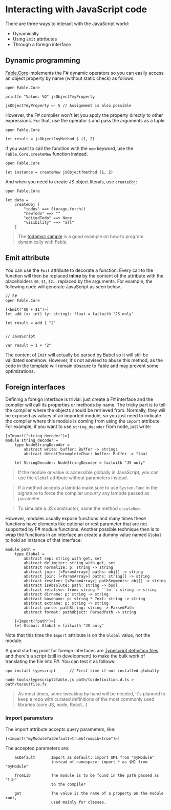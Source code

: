 # Interacting with JavaScript code

There are three ways to interact with the JavaScript world:

- Dynamically
- Using `Emit` attributes
- Through a foreign interface


## Dynamic programming

[Fable.Core](../lib/Fable.Core.fs) implements the F# dynamic operators so
you can easily access an object property by name (without static check) as follows:

```
open Fable.Core

printfn "Value: %O" jsObject?myProperty

jsObject?myProperty <- 5 // Assignment is also possible
```

However, the F# compiler won't let you apply the property directly to other expressions.
For that, use the operator `$` and pass the arguments as a tuple.

```
open Fable.Core

let result = jsObject?myMethod $ (1, 2)
```

If you want to call the function with the `new` keyword, use the `Fable.Core.createNew` function instead.

```
open Fable.Core

let instance = createNew jsObject?method (1, 2)
```

And when you need to create JS object literals, use `createObj`:

```
open Fable.Core

let data =
    createObj [
        "todos" ==> Storage.fetch()
        "newTodo" ==> ""
        "editedTodo" ==> None
        "visibility" ==> "all"
    ]
```
> The [todomvc sample](../sample/browser/todomvc/app.fsx) is a good example
  on how to program dynamically with Fable.


## Emit attribute

You can use the `Emit` attribute to decorate a function. Every call to the
function will then be replaced **inline** by the content of the attribute
with the placeholders `$0`, `$1`, `$2`... replaced by the arguments. For example, the following code will generate JavaScript as seen below.

```
// F#
open Fable.Core

[<Emit("$0 + $1")>]
let add (x: int) (y: string): float = failwith "JS only"

let result = add 1 "2"


// JavaScript

var result = 1 + "2"
```

The content of `Emit` will actually be parsed by Babel so it will still be
validated somehow. However, it's not advised to abuse this method, as the
code in the template will remain obscure to Fable and may prevent some
optimizations.

## Foreign interfaces

Defining a foreign interface is trivial: just create a F# interface and the
compiler will call its properties or methods by name. The tricky part is to
tell the compiler where the objects should be retrieved from. Normally, they
will be exposed as values of an imported module, so you just need to indicate
the compiler where this module is coming from using the `Import` attribute.
For example, if you want to use `string_decoder` from node, just write:

```
[<Import("string_decoder")>]
module string_decoder =
    type NodeStringDecoder =
        abstract write: buffer: Buffer -> strings
        abstract detectIncompleteChar: buffer: Buffer -> float

    let StringDecoder: NodeStringDecoder = failwith "JS only"
```

> If the module or value is accessible globally in JavaScript,
  you can use the `Global` attribute without parameters instead.

> If a method accepts a lambda make sure to use `System.Func` in the signature to force
  the compiler _uncurry_ any lambda passed as parameter.

> To simulate a JS constructor, name the method `createNew`.

However, modules usually expose functions and many times these functions
have elements like optional or rest parameter that are not supported by
F# module functions. Another possible technique then is to wrap the
functions in an interface an create a dummy value named `Global` to
hold an instance of that interface:

```
module path =
    type Global =
        abstract sep: string with get, set
        abstract delimiter: string with get, set
        abstract normalize: p: string -> string
        abstract join: [<ParamArray>] paths: obj[] -> string
        abstract join: [<ParamArray>] paths: string[] -> string
        abstract resolve: [<ParamArray>] pathSegments: obj[] -> string
        abstract isAbsolute: path: string -> bool
        abstract relative: from: string * ``to``: string -> string
        abstract dirname: p: string -> string
        abstract basename: p: string * ?ext: string -> string
        abstract extname: p: string -> string
        abstract parse: pathString: string -> ParsedPath
        abstract format: pathObject: ParsedPath -> string

    [<Import("path")>]
    let Global: Global = failwith "JS only"
```

Note that this time the `Import` attribute is on the `Global` value, not the module.

A good starting point for foreign interfaces are [Typescript definition files](http://definitelytyped.org)
and there's a script (still in development) to make the bulk work of translating
the file into F#. You can test it as follows:

```
npm install typescript      // First time if not installed globally

node tools/typescript2fable.js path/to/definition.d.ts > path/to/outfile.fs
```

> As most times, some tweaking by hand will be needed, it's planned to keep a repo with curated definitions of the most commonly used libraries (core JS, node, React...)


### Import parameters

The import attribute accepts query parameters, like:

```
[<Import("myModule?asDefault=true&fromLib=true")>]
```

The accepted parameters are:

```
    asDefault       Import as default: import $M1 from "myModule"
                    instead of namespace: import * as $M1 from "myModule"

    fromLib         The module is to be found in the path passed as "lib"
    	            to the compiler
                    
    get             The value is the name of a property on the module root,
                    used mainly for classes.
```